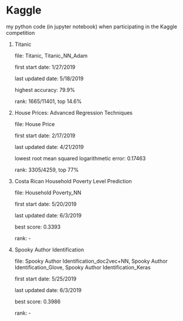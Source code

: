 # Kaggle
my python code (in jupyter notebook) when participating in the Kaggle competition


1. Titanic

	file: Titanic, Titanic_NN_Adam
		
	first start date: 1/27/2019
		
	last updated date: 5/18/2019
		
	highest accuracy: 79.9%
		
	rank: 1665/11401, top 14.6%

2. House Prices: Advanced Regression Techniques

	file: House Price
	
	first start date: 2/17/2019
	
	last updated date: 4/21/2019
	
	lowest root mean squared logarithmetic error: 0.17463
	
	rank: 3305/4259, top 77%

3. Costa Rican Household Poverty Level Prediction

	file: Household Poverty_NN

	first start date: 5/20/2019
	
	last updated date: 6/3/2019
	
	best score: 0.3393
	
	rank: - 
	
4. Spooky Author Identification

	file: Spooky Author Identification_doc2vec+NN, Spooky Author Identification_Glove, Spooky Author Identification_Keras

	first start date: 5/25/2019
	
	last updated date: 6/3/2019
	
	best score: 0.3986
	
	rank: - 
